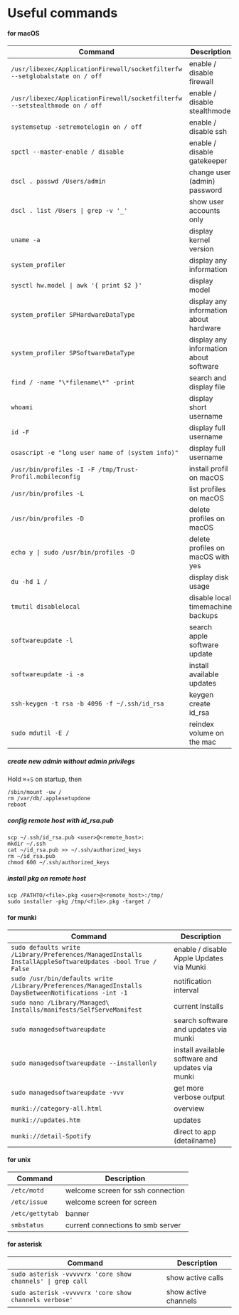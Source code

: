 # Useful commands

#### for macOS
| Command | Description |
| --- | --- |
| `/usr/libexec/ApplicationFirewall/socketfilterfw --setglobalstate on / off` | enable / disable firewall |
| `/usr/libexec/ApplicationFirewall/socketfilterfw --setstealthmode on / off` | enable / disable stealthmode |
| `systemsetup -setremotelogin on / off` | enable / disable ssh |
| `spctl --master-enable / disable` | enable / disable gatekeeper |
| `dscl . passwd /Users/admin` | change user (admin) password |
| `dscl . list /Users \| grep -v '_'`  | show user accounts only |
| `uname -a` | display kernel version |
| `system_profiler` | display any information |
| `sysctl hw.model \| awk '{ print $2 }'` | display model |
| `system_profiler SPHardwareDataType` | display any information about hardware |
| `system_profiler SPSoftwareDataType ` | display any information about software |
| `find / -name "\*filename\*" -print` | search and display file |
| `whoami` | display short username  |
| `id -F` | display full username |
| `osascript -e "long user name of (system info)"` | display full username |
| `/usr/bin/profiles -I -F /tmp/Trust-Profil.mobileconfig` | install profil on macOS |
| `/usr/bin/profiles -L` | list profiles on macOS |
| `/usr/bin/profiles -D` | delete profiles on macOS |
| `echo y \| sudo /usr/bin/profiles -D` | delete profiles on macOS with yes |
| `du -hd 1 /` | display disk usage |
| `tmutil disablelocal` | disable local timemachine backups |
| `softwareupdate -l` | search apple software update |
| `softwareupdate -i -a` | install available updates |
| `ssh-keygen -t rsa -b 4096 -f ~/.ssh/id_rsa` | keygen create id_rsa |
| `sudo mdutil -E /` |  reindex volume on the mac |



##### create new admin without admin privilegs
Hold `⌘`+`S` on startup, then
```
/sbin/mount -uw /
rm /var/db/.applesetupdone
reboot
```

##### config remote host with id_rsa.pub
```
scp ~/.ssh/id_rsa.pub <user>@<remote_host>:
mkdir ~/.ssh
cat ~/id_rsa.pub >> ~/.ssh/authorized_keys
rm ~/id_rsa.pub
chmod 600 ~/.ssh/authorized_keys
```

##### install pkg on remote host
```
scp /PATHTO/<file>.pkg <user>@<remote_host>:/tmp/
sudo installer -pkg /tmp/<file>.pkg -target /
```

#### for munki 
| Command | Description |
| --- | --- |
| `sudo defaults write /Library/Preferences/ManagedInstalls InstallAppleSoftwareUpdates -bool True / False` | enable / disable Apple Updates via Munki |
| `sudo /usr/bin/defaults write /Library/Preferences/ManagedInstalls DaysBetweenNotifications -int -1` | notification interval |
| `sudo nano /Library/Managed\ Installs/manifests/SelfServeManifest` | current Installs |
| `sudo managedsoftwareupdate` | search software and updates via munki |
| `sudo managedsoftwareupdate --installonly` | install available software and updates via munki |
| `sudo managedsoftwareupdate -vvv` | get more verbose output |
| `munki://category-all.html` | overview |
| `munki://updates.htm` | updates |
| `munki://detail-Spotify` | direct to app (detailname) |

#### for unix 
| Command | Description |
| --- | --- |
| `/etc/motd` | welcome screen for ssh connection |
| `/etc/issue` | welcome screen for screen |
| `/etc/gettytab` | banner |
| `smbstatus` | current connections to smb server |

#### for asterisk 
| Command | Description |
| --- | --- |
| `sudo asterisk -vvvvvrx 'core show channels' \| grep call ` | show active calls |
| `sudo asterisk -vvvvvrx 'core show channels verbose'  ` | show active channels |



